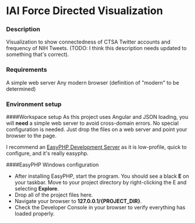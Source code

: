IAI Force Directed Visualization
==================
### Description
Visualization to show connectedness of CTSA Twitter accounts and frequency of NIH Tweets. (TODO: I think this description needs updated to something that's correct).

### Requirements
A simple web server
Any modern browser (definition of "modern" to be determined)

### Environment setup
####Workspace setup
As this project uses Angular and JSON loading, you will **need** a simple web server to avoid cross-domain errors. No special configuration is needed. Just drop the files on a web server and point your browser to the page. 

I recommend an [EasyPHP Development Server](http://www.easyphp.org/easyphp-devserver.php) as it is low-profile, quick to configure, and it's really easyphp. 

####EasyPHP Windows configuration

* After installing EasyPHP, start the program. You should see a black **E** on your taskbar. Move to your project directory by right-clicking the E and selecting **Explore**. 
* Drop all of the project files here.
* Navigate your browser to **127.0.0.1/{PROJECT_DIR}**.
* Check the Developer Console in your browser to verify everything has loaded properly. 

